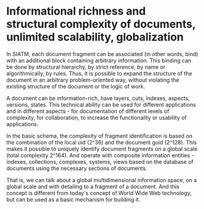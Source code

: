 
# Informational richness and structural complexity of documents, unlimited scalability, globalization

In SIATM, each document fragment can be associated (in other words, bind) with an additional block containing arbitrary information. 
This binding can be done by structural hierarchy, by strict reference, by name or algorithmically, by rules.
Thus, it is possible to expand the structure of the document in an arbitrary problem-oriented way, without violating the existing structure of the document or the logic of work.

A document can be information-rich, have layers, cuts, indexes, aspects, versions, states.
This technical ability can be used for different applications and in different aspects - for documentation of different levels of complexity, for collaboration, to increase the functionality or usability of applications.

In the basic schema, the complexity of fragment identification is based on the combination of the local uid (2^36) and the document guid (2^128). This makes it possible to uniquely identify document fragments on a global scale (total complexity 2^164).
And operate with composite information entities - indexes, collections, complexes, systems, views based on the database of documents using the necessary sections of documents.

That is, we can talk about a global multidimensional information space, on a global scale and with detailing to a fragment of a document.
And this concept is different from today's concept of World Wide Web technology, but can be used as a basic mechanism for building it.
